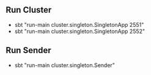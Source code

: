 ## Run Cluster

* sbt "run-main cluster.singleton.SingletonApp 2551"
* sbt "run-main cluster.singleton.SingletonApp 2552"

## Run Sender

* sbt "run-main cluster.singleton.Sender"
